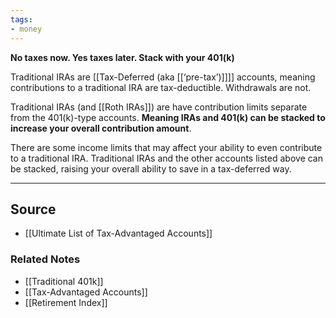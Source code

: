 ```yaml
---
tags:
- money
---
```

**No taxes now. Yes taxes later. Stack with your 401(k)**

Traditional IRAs are [[Tax-Deferred (aka [[‘pre-tax’)]]]] accounts, meaning contributions to a traditional IRA are tax-deductible. Withdrawals are not. 

Traditional IRAs (and [[Roth IRAs]]) are have contribution limits separate from the 401(k)-type accounts. **Meaning IRAs and 401(k) can be stacked to increase your overall contribution amount**.

There are some income limits that may affect your ability to even contribute to a traditional IRA. Traditional IRAs and the other accounts listed above can be stacked, raising your overall ability to save in a tax-deferred way.

---

## Source
- [[Ultimate List of Tax-Advantaged Accounts]]

### Related Notes
- [[Traditional 401k]] 
- [[Tax-Advantaged Accounts]] 
- [[Retirement Index]]